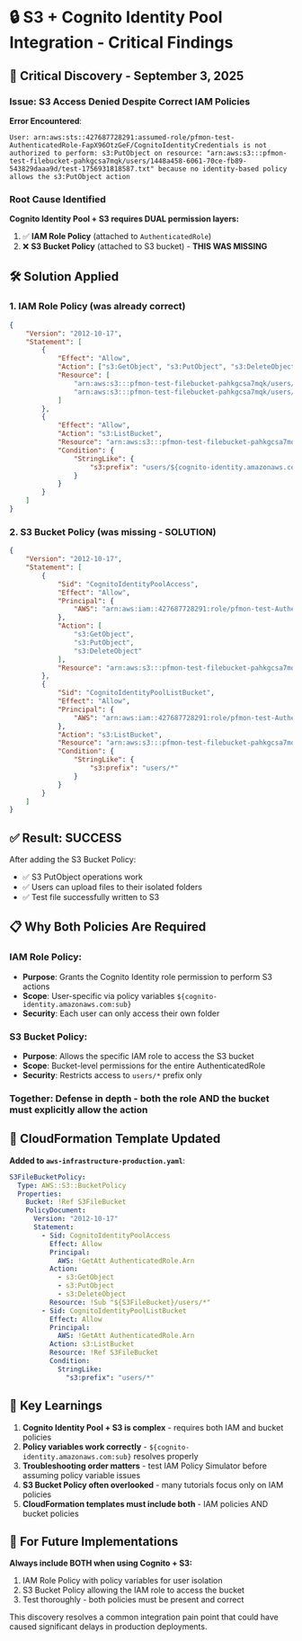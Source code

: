 # 🔒 S3 + Cognito Identity Pool Integration - Critical Findings

## 🚨 **Critical Discovery - September 3, 2025**

### **Issue**: S3 Access Denied Despite Correct IAM Policies

**Error Encountered**:
```
User: arn:aws:sts::427687728291:assumed-role/pfmon-test-AuthenticatedRole-FapX96OtzGeF/CognitoIdentityCredentials is not authorized to perform: s3:PutObject on resource: "arn:aws:s3:::pfmon-test-filebucket-pahkgcsa7mqk/users/1448a458-6061-70ce-fb89-543829daaa9d/test-1756931818587.txt" because no identity-based policy allows the s3:PutObject action
```

### **Root Cause Identified**

**Cognito Identity Pool + S3 requires DUAL permission layers:**

1. ✅ **IAM Role Policy** (attached to `AuthenticatedRole`)
2. ❌ **S3 Bucket Policy** (attached to S3 bucket) - **THIS WAS MISSING**

## 🛠️ **Solution Applied**

### **1. IAM Role Policy** (was already correct)
```json
{
    "Version": "2012-10-17",
    "Statement": [
        {
            "Effect": "Allow",
            "Action": ["s3:GetObject", "s3:PutObject", "s3:DeleteObject"],
            "Resource": [
                "arn:aws:s3:::pfmon-test-filebucket-pahkgcsa7mqk/users/${cognito-identity.amazonaws.com:sub}",
                "arn:aws:s3:::pfmon-test-filebucket-pahkgcsa7mqk/users/${cognito-identity.amazonaws.com:sub}/*"
            ]
        },
        {
            "Effect": "Allow",
            "Action": "s3:ListBucket",
            "Resource": "arn:aws:s3:::pfmon-test-filebucket-pahkgcsa7mqk",
            "Condition": {
                "StringLike": {
                    "s3:prefix": "users/${cognito-identity.amazonaws.com:sub}/*"
                }
            }
        }
    ]
}
```

### **2. S3 Bucket Policy** (was missing - SOLUTION)
```json
{
    "Version": "2012-10-17",
    "Statement": [
        {
            "Sid": "CognitoIdentityPoolAccess",
            "Effect": "Allow",
            "Principal": {
                "AWS": "arn:aws:iam::427687728291:role/pfmon-test-AuthenticatedRole-FapX96OtzGeF"
            },
            "Action": [
                "s3:GetObject",
                "s3:PutObject",
                "s3:DeleteObject"
            ],
            "Resource": "arn:aws:s3:::pfmon-test-filebucket-pahkgcsa7mqk/users/*"
        },
        {
            "Sid": "CognitoIdentityPoolListBucket",
            "Effect": "Allow",
            "Principal": {
                "AWS": "arn:aws:iam::427687728291:role/pfmon-test-AuthenticatedRole-FapX96OtzGeF"
            },
            "Action": "s3:ListBucket",
            "Resource": "arn:aws:s3:::pfmon-test-filebucket-pahkgcsa7mqk",
            "Condition": {
                "StringLike": {
                    "s3:prefix": "users/*"
                }
            }
        }
    ]
}
```

## ✅ **Result: SUCCESS**

After adding the S3 Bucket Policy:
- ✅ S3 PutObject operations work
- ✅ Users can upload files to their isolated folders
- ✅ Test file successfully written to S3

## 📋 **Why Both Policies Are Required**

### **IAM Role Policy**:
- **Purpose**: Grants the Cognito Identity role permission to perform S3 actions
- **Scope**: User-specific via policy variables `${cognito-identity.amazonaws.com:sub}`
- **Security**: Each user can only access their own folder

### **S3 Bucket Policy**:
- **Purpose**: Allows the specific IAM role to access the S3 bucket
- **Scope**: Bucket-level permissions for the entire AuthenticatedRole
- **Security**: Restricts access to `users/*` prefix only

### **Together**: Defense in depth - both the role AND the bucket must explicitly allow the action

## 🔄 **CloudFormation Template Updated**

**Added to `aws-infrastructure-production.yaml`**:
```yaml
S3FileBucketPolicy:
  Type: AWS::S3::BucketPolicy
  Properties:
    Bucket: !Ref S3FileBucket
    PolicyDocument:
      Version: "2012-10-17"
      Statement:
        - Sid: CognitoIdentityPoolAccess
          Effect: Allow
          Principal:
            AWS: !GetAtt AuthenticatedRole.Arn
          Action:
            - s3:GetObject
            - s3:PutObject
            - s3:DeleteObject
          Resource: !Sub "${S3FileBucket}/users/*"
        - Sid: CognitoIdentityPoolListBucket
          Effect: Allow
          Principal:
            AWS: !GetAtt AuthenticatedRole.Arn
          Action: s3:ListBucket
          Resource: !Ref S3FileBucket
          Condition:
            StringLike:
              "s3:prefix": "users/*"
```

## 🎯 **Key Learnings**

1. **Cognito Identity Pool + S3 is complex** - requires both IAM and bucket policies
2. **Policy variables work correctly** - `${cognito-identity.amazonaws.com:sub}` resolves properly  
3. **Troubleshooting order matters** - test IAM Policy Simulator before assuming policy variable issues
4. **S3 Bucket Policy often overlooked** - many tutorials focus only on IAM policies
5. **CloudFormation templates must include both** - IAM policies AND bucket policies

## 🚨 **For Future Implementations**

**Always include BOTH when using Cognito + S3:**
1. IAM Role Policy with policy variables for user isolation
2. S3 Bucket Policy allowing the IAM role to access the bucket
3. Test thoroughly - both policies must be present and correct

This discovery resolves a common integration pain point that could have caused significant delays in production deployments.